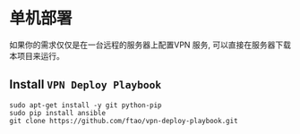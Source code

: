 # 单机部署
如果你的需求仅仅是在一台远程的服务器上配置VPN 服务, 可以直接在服务器下载本项目来运行。 

## Install `VPN Deploy Playbook`
```
sudo apt-get install -y git python-pip
sudo pip install ansible
git clone https://github.com/ftao/vpn-deploy-playbook.git
```

